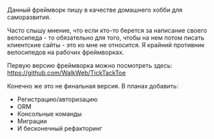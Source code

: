 Данный фреймворк пишу в качестве домашнего хобби для саморазвития. 

Часто слышу мнение, что если кто-то берется за написание своего велосипеда - то 
обязательно для того, чтобы на нем потом писать клиентские сайты - это ко мне не 
относится. Я крайний противник велосипедов на рабочих фреймворках.

Первую версию фреймворка можно посмотреть здесь: https://github.com/WalkWeb/TickTackToe

Конечно же это не финальная версия. В планах добавить:

- Регистрацию/авторизацию
- ORM
- Консольные команды
- Миграции
- И бесконечный рефакторинг
